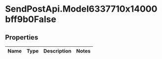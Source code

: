 # SendPostApi.Model6337710x14000bff9b0False

## Properties
Name | Type | Description | Notes
------------ | ------------- | ------------- | -------------


